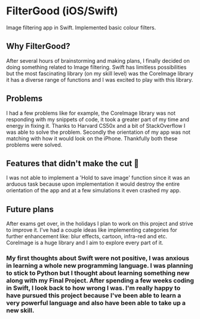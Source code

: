 # FilterGood (iOS/Swift)

Image filtering app in Swift. Implemented basic colour filters.

## Why FilterGood?

After several hours of brainstorming and making plans, I finally decided on doing something related to Image filtering. Swift has limitless possibilities but the most fascinating library (on my skill level) was the CoreImage library it has a diverse range of functions and I was excited to play with this library. 

## Problems

I had a few problems like for example, the CoreImage library was not responding with my snippets of code, it took a greater part of my time and energy in fixing it. Thanks to Harvard CS50x and a bit of StackOverflow I was able to solve the problem. Secondly the orientation of my app was not matching with how it would look on the iPhone. Thankfully both these problems were solved.

## Features that didn't make the cut 🙁

I was not able to implement a 'Hold to save image' function since it was an arduous task because upon implementation it would destroy the entire orientation of the app and at a few simulations it even crashed my app. 

## Future plans

After exams get over, in the holidays I plan to work on this project and strive to improve it. I've had a couple ideas like implementing categories for further enhancement like: blur effects, cartoon, infra-red and etc. CoreImage is a huge library and I aim to explore every part of it. 

### My first thoughts about Swift were not positive, I was anxious in learning a whole new programming language. I was planning to stick to Python but I thought about learning something new along with my Final Project. After spending a few weeks coding in Swift, I look back to how wrong I was. I'm really happy to have pursued this project because I've been able to learn a very powerful language and also have been able to take up a new skill. 

